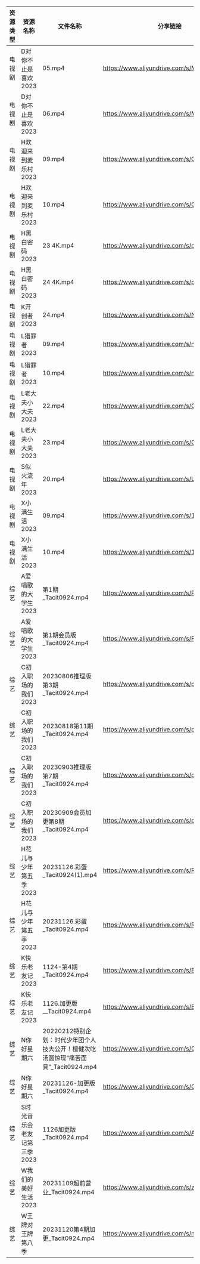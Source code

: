 | 资源类型 | 资源名称             | 文件名称                                                  | 分享链接                                      | 更新时间                |
| ---- | ---------------- | ----------------------------------------------------- | ----------------------------------------- | ------------------- |
| 电视剧  | D对你不止是喜欢2023     | 05.mp4                                                | https://www.aliyundrive.com/s/MqQcSAv6wY1 | 2023-11-27 00:05:06 |
| 电视剧  | D对你不止是喜欢2023     | 06.mp4                                                | https://www.aliyundrive.com/s/MqQcSAv6wY1 | 2023-11-27 00:05:06 |
| 电视剧  | H欢迎来到麦乐村2023     | 09.mp4                                                | https://www.aliyundrive.com/s/QrujKMCon12 | 2023-11-27 00:05:16 |
| 电视剧  | H欢迎来到麦乐村2023     | 10.mp4                                                | https://www.aliyundrive.com/s/QrujKMCon12 | 2023-11-27 00:05:16 |
| 电视剧  | H黑白密码2023        | 23 4K.mp4                                             | https://www.aliyundrive.com/s/p23GgU4TRB6 | 2023-11-27 00:05:19 |
| 电视剧  | H黑白密码2023        | 24 4K.mp4                                             | https://www.aliyundrive.com/s/p23GgU4TRB6 | 2023-11-27 00:05:19 |
| 电视剧  | K开创者2023         | 24.mp4                                                | https://www.aliyundrive.com/s/N2CmALY5X1B | 2023-11-27 00:05:22 |
| 电视剧  | L猎罪者2023         | 09.mp4                                                | https://www.aliyundrive.com/s/nd8BGJCAdzC | 2023-11-27 00:05:27 |
| 电视剧  | L猎罪者2023         | 10.mp4                                                | https://www.aliyundrive.com/s/nd8BGJCAdzC | 2023-11-27 00:05:26 |
| 电视剧  | L老大夫小大夫2023      | 22.mp4                                                | https://www.aliyundrive.com/s/GWSE766C2nF | 2023-11-27 00:05:29 |
| 电视剧  | L老大夫小大夫2023      | 23.mp4                                                | https://www.aliyundrive.com/s/GWSE766C2nF | 2023-11-27 00:05:29 |
| 电视剧  | S似火流年2023        | 20.mp4                                                | https://www.aliyundrive.com/s/UKFtN7MHpX6 | 2023-11-27 00:05:38 |
| 电视剧  | X小满生活2023        | 09.mp4                                                | https://www.aliyundrive.com/s/1NqSyazx3ao | 2023-11-27 00:05:45 |
| 电视剧  | X小满生活2023        | 10.mp4                                                | https://www.aliyundrive.com/s/1NqSyazx3ao | 2023-11-27 00:05:45 |
| 综艺   | A爱唱歌的大学生2023     | 第1期_Tacit0924.mp4                                     | https://www.aliyundrive.com/s/PLGLnuAiMzM | 2023-11-27 00:05:51 |
| 综艺   | A爱唱歌的大学生2023     | 第1期会员版_Tacit0924.mp4                                  | https://www.aliyundrive.com/s/PLGLnuAiMzM | 2023-11-27 00:05:51 |
| 综艺   | C初入职场的我们2023     | 20230806推理版第3期_Tacit0924.mp4                          | https://www.aliyundrive.com/s/pqc7pqfCNxC | 2023-11-27 00:06:01 |
| 综艺   | C初入职场的我们2023     | 20230818第11期_Tacit0924.mp4                            | https://www.aliyundrive.com/s/pqc7pqfCNxC | 2023-11-27 00:06:01 |
| 综艺   | C初入职场的我们2023     | 20230903推理版第7期_Tacit0924.mp4                          | https://www.aliyundrive.com/s/pqc7pqfCNxC | 2023-11-27 00:06:00 |
| 综艺   | C初入职场的我们2023     | 20230909会员加更第8期_Tacit0924.mp4                         | https://www.aliyundrive.com/s/pqc7pqfCNxC | 2023-11-27 00:06:00 |
| 综艺   | H花儿与少年第五季2023    | 20231126.彩蛋_Tacit0924(1).mp4                          | https://www.aliyundrive.com/s/Rb3k2hgSjHJ | 2023-11-27 00:06:13 |
| 综艺   | H花儿与少年第五季2023    | 20231126.彩蛋_Tacit0924.mp4                             | https://www.aliyundrive.com/s/Rb3k2hgSjHJ | 2023-11-27 00:06:13 |
| 综艺   | K快乐老友记2023       | 1124-第4期_Tacit0924.mp4                                | https://www.aliyundrive.com/s/BxVL5bRR35N | 2023-11-27 00:06:18 |
| 综艺   | K快乐老友记2023       | 1126.加更版__Tacit0924.mp4                               | https://www.aliyundrive.com/s/BxVL5bRR35N | 2023-11-27 00:06:17 |
| 综艺   | N你好星期六           | 20220212特别企划：时代少年团个人技大公开！檀健次吃汤圆惊现“痛苦面具”_Tacit0924.mp4 | https://www.aliyundrive.com/s/QGPr3eRo3pE | 2023-11-27 00:06:27 |
| 综艺   | N你好星期六           | 20231126-加更版_Tacit0924.mp4                            | https://www.aliyundrive.com/s/QGPr3eRo3pE | 2023-11-27 00:06:26 |
| 综艺   | S时光音乐会老友记第三季2023 | 1126加更版_Tacit0924.mp4                                 | https://www.aliyundrive.com/s/A8SsNUgtosB | 2023-11-27 00:06:35 |
| 综艺   | W我们的美好生活2023     | 20231109超前营业_Tacit0924.mp4                            | https://www.aliyundrive.com/s/zAXrGigJxgY | 2023-11-27 00:06:43 |
| 综艺   | W王牌对王牌第八季        | 20231120第4期加更_Tacit0924.mp4                           | https://www.aliyundrive.com/s/msfoWynj5eP | 2023-11-27 00:06:47 |
